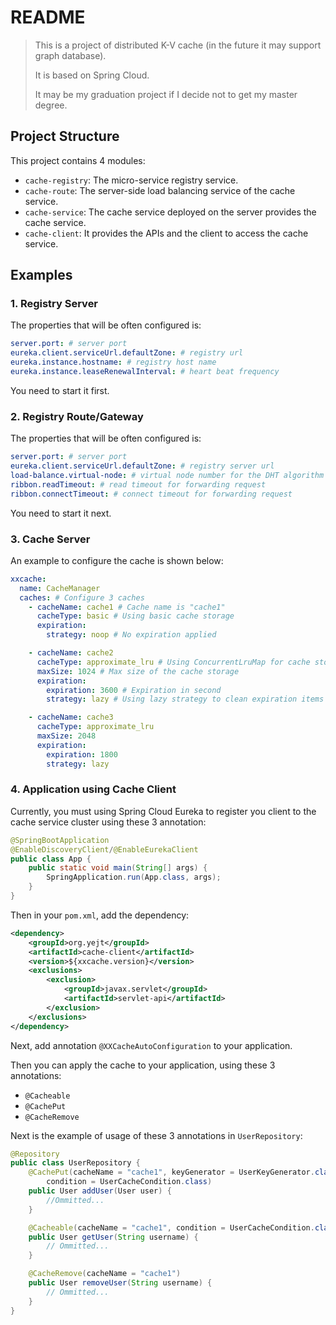 # README

> This is a project of distributed K-V cache (in the future it may support graph database).
>
> It is based on Spring Cloud.
>
> It may be my graduation project if I decide not to get my master degree.

## Project Structure

This project contains 4 modules:

- `cache-registry`: The micro-service registry service.
- `cache-route`: The server-side load balancing service of the cache service.
- `cache-service`: The cache service deployed on the server provides the cache service.
- `cache-client`: It provides the APIs and the client to access the cache service.

## Examples

### 1. Registry Server

The properties that will be often configured is:

```yaml
server.port: # server port
eureka.client.serviceUrl.defaultZone: # registry url
eureka.instance.hostname: # registry host name
eureka.instance.leaseRenewalInterval: # heart beat frequency
```

You need to start it first.

### 2. Registry Route/Gateway

The properties that will be often configured is:

```yaml
server.port: # server port
eureka.client.serviceUrl.defaultZone: # registry server url
load-balance.virtual-node: # virtual node number for the DHT algorithm
ribbon.readTimeout: # read timeout for forwarding request
ribbon.connectTimeout: # connect timeout for forwarding request
```

You need to start it next.

### 3. Cache Server

An example to configure the cache is shown below:

```yaml
xxcache:
  name: CacheManager
  caches: # Configure 3 caches
    - cacheName: cache1 # Cache name is "cache1"
      cacheType: basic # Using basic cache storage
      expiration:
        strategy: noop # No expiration applied

    - cacheName: cache2
      cacheType: approximate_lru # Using ConcurrentLruMap for cache storage
      maxSize: 1024 # Max size of the cache storage
      expiration:
        expiration: 3600 # Expiration in second
        strategy: lazy # Using lazy strategy to clean expiration items

    - cacheName: cache3
      cacheType: approximate_lru
      maxSize: 2048
      expiration:
        expiration: 1800
        strategy: lazy
```

### 4. Application using Cache Client

Currently, you must using Spring Cloud Eureka to register you client to the cache service cluster using these 3 annotation:

```java
@SpringBootApplication
@EnableDiscoveryClient/@EnableEurekaClient
public class App {
    public static void main(String[] args) {
        SpringApplication.run(App.class, args);
    }
}
```

Then in your `pom.xml`, add the dependency:

```xml
<dependency>
    <groupId>org.yejt</groupId>
    <artifactId>cache-client</artifactId>
    <version>${xxcache.version}</version>
    <exclusions>
        <exclusion>
            <groupId>javax.servlet</groupId>
            <artifactId>servlet-api</artifactId>
        </exclusion>
    </exclusions>
</dependency>
```

Next, add annotation `@XXCacheAutoConfiguration` to your application.

Then you can apply the cache to your application, using these 3 annotations:

- `@Cacheable`
- `@CachePut`
- `@CacheRemove`

Next is the example of usage of these 3 annotations in `UserRepository`:

```java
@Repository
public class UserRepository {
    @CachePut(cacheName = "cache1", keyGenerator = UserKeyGenerator.class,
        condition = UserCacheCondition.class)
    public User addUser(User user) {
        //Ommitted...
    }

    @Cacheable(cacheName = "cache1", condition = UserCacheCondition.class)
    public User getUser(String username) {
        // Ommitted...
    }

    @CacheRemove(cacheName = "cache1")
    public User removeUser(String username) {
    	// Ommitted...
    }
}
```

